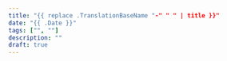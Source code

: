 ```yaml
---
title: "{{ replace .TranslationBaseName "-" " " | title }}"
date: "{{ .Date }}"
tags: ["", ""]
description: ""
draft: true
---
```

